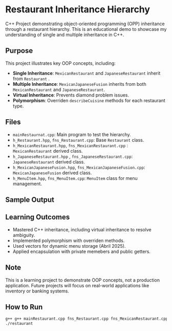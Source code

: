 # Restaurant Inheritance Hierarchy
C++ Project demonstrating object-oriented programming (OPP) inheritance through a restaurant hierarchy. This is an educational demo to showcase my understanding of single and multiple inheritance in C++.

## Purpose
This project illustrates key OOP concepts, including:
- **Single Inheritance**: `MexicanRestaurant` and `JapaneseRestaurant` inherit from `Restaurant` .
- **Multiple Inheritance**: `MexicanJapaneseFusion` inherits from both `MexicanRestaurant` and `JapaneseRestaurant`.
- **Virtual Inheritance**: Prevents diamond problem issues.
- **Polymorphism**: Overriden `describeCuisine` methods for each restaurant type.

## Files
- `mainRestaurnat.cpp`: Main program to test the hierarchy.
- `h_Restaurant.hpp`, `fns_Restaurant.cpp`: Base `Restaurant` class.
- `h_MexicanRestaurant.hpp`, `fns_MexicanRestaurant.cpp` : `MexicanRestaurant` derived class.
- `h_JapaneseRestaurant.hpp` , `fns_JapaneseRestaurant.cpp`: `JapaneseRestaurant` derived class.
- `h_MexicanJapaneseFusion.hpp`, `fns_MexicanJapaneseFusion.cpp`: `MexicanJapaneseFusion` derived class.
- `h_MenuItem.hpp`, `fns_MenuItem.cpp`: `MenuItem` class for menu management.

## Sample Output


## Learning Outcomes
- Mastered C++ inheritance, including virtual inheritance to resolve ambiguity.
- Implemented polymorphism with overriden methods.
- Used vectors for dynamic menu storage (Abril 2025).
- Applied encapsulation with private memebers and public getters.

## Note
This is a learning project to demonstrate OOP concepts, not a production application. Future projects will focus on real-world applications like inventory or banking systems.

## How to Run
```bash
g++ g++ mainRestaurant.cpp fns_Restaurant.cpp fns_MexicanRestaurant.cpp fns_JapaneseRestaurant.cpp fns_MexicanJapaneseFusion.cpp fns_MenuItem.cpp -o restaurant
./restaurant
